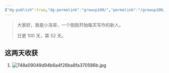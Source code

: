 ```yaml
---
{"dg-publish":true,"dg-permalink":"growup100/","permalink":"/growup100/","tags":["小洛哥成长笔记"],"noteIcon":"1","created":"2024-06-10","updated":"2024-06-09"}
---
```



> 大家好，我是小洛哥，一个刚刚开始每天写作的新人。
> 
> 日更 100 天，第 52 天。

## 这两天收获

1. ![748a09049d94b6a4f26ba8fa370586b.jpg](http://img.xlg.life/images%2F2024%2F06%2F08%2F748a09049d94b6a4f26ba8fa370586b-2ebf866e23dc071010041951cdae9685.jpg)
